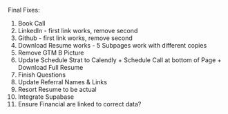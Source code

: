 Final Fixes:

1) Book Call
2) LinkedIn - first link works, remove second
3) Github - first link works, remove second
4) Download Resume works - 5 Subpages work with different copies
5) Remove GTM B Picture
6) Update Schedule Strat to Calendly + Schedule Call at bottom of Page + Download Full Resume
7) Finish Questions
8) Update Referral Names & Links
9) Resort Resume to be actual
10) Integrate Supabase
11) Ensure Financial are linked to correct data?